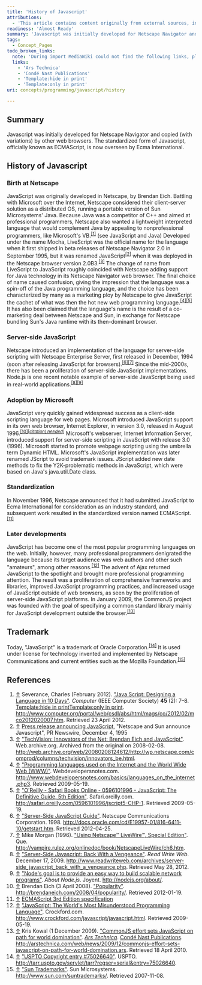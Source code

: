 ```yaml
---
title: 'History of Javascript'
attributions:
  - 'This article contains content originally from external sources, including ones licensed under the CC-BY-SA license. [![cc-by-sa-small-wpd.png](/assets/public/c/c8/cc-by-sa-small-wpd.png)](http://creativecommons.org/licenses/by-sa/3.0/us/)'
readiness: 'Almost Ready'
summary: 'Javascript was initially developed for Netscape Navigator and copied (with variations) by other web browsers.  The standardized form of Javascript, officially known as ECMAScript, is now overseen by Ecma International.'
tags:
  - Concept_Pages
todo_broken_links:
  note: 'During import MediaWiki could not find the following links, please fix and adjust this list.'
  links:
    - 'Ars Technica'
    - 'Condé Nast Publications'
    - 'Template:hide in print'
    - 'Template:only in print'
uri: concepts/programming/javascript/history

---
```

## Summary

Javascript was initially developed for Netscape Navigator and copied (with variations) by other web browsers. The standardized form of Javascript, officially known as ECMAScript, is now overseen by Ecma International.

## History of Javascript

### Birth at Netscape

JavaScript was originally developed in Netscape, by Brendan Eich. Battling with Microsoft over the Internet, Netscape considered their client-server solution as a distributed OS, running a portable version of Sun Microsystems' Java. Because Java was a competitor of C++ and aimed at professional programmers, Netscape also wanted a lightweight interpreted language that would complement Java by appealing to nonprofessional programmers, like Microsoft's VB.<sup>[[1]](#cite_note-1)</sup> (see JavaScript and Java) Developed under the name Mocha, LiveScript was the official name for the language when it first shipped in beta releases of Netscape Navigator 2.0 in September 1995, but it was renamed JavaScript<sup>[[2]](#cite_note-2)</sup> when it was deployed in the Netscape browser version 2.0B3.<sup>[[3]](#cite_note-techvision-3)</sup> The change of name from LiveScript to JavaScript roughly coincided with Netscape adding support for Java technology in its Netscape Navigator web browser. The final choice of name caused confusion, giving the impression that the language was a spin-off of the Java programming language, and the choice has been characterized by many as a marketing ploy by Netscape to give JavaScript the cachet of what was then the hot new web programming language.<sup>[[4]](#cite_note-4)[[5]](#cite_note-5)</sup> It has also been claimed that the language's name is the result of a co-marketing deal between Netscape and Sun, in exchange for Netscape bundling Sun's Java runtime with its then-dominant browser.

### Server-side JavaScript

Netscape introduced an implementation of the language for server-side scripting with Netscape Enterprise Server, first released in December, 1994 (soon after releasing JavaScript for browsers).<sup>[[6]](#cite_note-Newscape_JavaScript_Guide-1998-6)[[7]](#cite_note-Morgan-Netcape_LiveWire-7)</sup> Since the mid-2000s, there has been a proliferation of server-side JavaScript implementations. Node.js is one recent notable example of server-side JavaScript being used in real-world applications.<sup>[[8]](#cite_note-RWW-Server-Side-2009-12-17-8)[[9]](#cite_note-node.js-about-9)</sup>

### Adoption by Microsoft

JavaScript very quickly gained widespread success as a client-side scripting language for web pages. Microsoft introduced JavaScript support in its own web browser, Internet Explorer, in version 3.0, released in August 1996.<sup>[[10]](#cite_note-popularity-10)[*[<span title="This claim needs references to reliable sources">citation\\ needed</span>](http://en.wikipedia.org/wiki/Citation_needed)*]</sup> Microsoft's webserver, Internet Information Server, introduced support for server-side scripting in JavaScript with release 3.0 (1996). Microsoft started to promote webpage scripting using the umbrella term Dynamic HTML. Microsoft's JavaScript implementation was later renamed JScript to avoid trademark issues. JScript added new date methods to fix the Y2K-problematic methods in JavaScript, which were based on Java's java.util.Date class.

### Standardization

In November 1996, Netscape announced that it had submitted JavaScript to Ecma International for consideration as an industry standard, and subsequent work resulted in the standardized version named ECMAScript.<sup>[[11]](#cite_note-11)</sup>

### Later developments

JavaScript has become one of the most popular programming languages on the web. Initially, however, many professional programmers denigrated the language because its target audience was web authors and other such "amateurs", among other reasons.<sup>[[12]](#cite_note-12)</sup> The advent of Ajax returned JavaScript to the spotlight and brought more professional programming attention. The result was a proliferation of comprehensive frameworks and libraries, improved JavaScript programming practices, and increased usage of JavaScript outside of web browsers, as seen by the proliferation of server-side JavaScript platforms. In January 2009, the CommonJS project was founded with the goal of specifying a common standard library mainly for JavaScript development outside the browser.<sup>[[13]](#cite_note-13)</sup>

## Trademark

Today, "JavaScript" is a trademark of Oracle Corporation.<sup>[[14]](#cite_note-14)</sup> It is used under license for technology invented and implemented by Netscape Communications and current entities such as the Mozilla Foundation.<sup>[[15]](#cite_note-15)</sup>

## References

1.  <span class="mw-cite-backlink">[↑](#cite_ref-1)</span> <span class="reference-text"><span class="citation Journal">Severance, Charles (February 2012). ["Java Script: Designing a Language in 10 Days"](http://www.computer.org/portal/web/csdl/abs/html/mags/co/2012/02/mco2012020007.htm). *Computer* (IEEE Computer Society) **45** (2): 7–8. [Template:hide in print](/w/index.php?title=Template:hide_in_print&action=edit&redlink=1)[Template:only in print](/w/index.php?title=Template:only_in_print&action=edit&redlink=1)<span class="printonly">. <http://www.computer.org/portal/web/csdl/abs/html/mags/co/2012/02/mco2012020007.htm></span><span class="reference-accessdate">. Retrieved 23 April 2012</span>.</span><span class="Z3988" title="ctx_ver=Z39.88-2004&amp;rft_val_fmt=info%3Aofi%2Ffmt%3Akev%3Amtx%3Ajournal&amp;rft.genre=article&amp;rft.atitle=Java+Script%3A+Designing+a+Language+in+10+Days&amp;rft.jtitle=Computer&amp;rft.aulast=Severance&amp;rft.aufirst=Charles&amp;rft.au=Severance%2C%26%2332%3BCharles&amp;rft.date=February+2012&amp;rft.volume=45&amp;rft.issue=2&amp;rft.pages=7%E2%80%938&amp;rft.pub=IEEE+Computer+Society&amp;rft_id=info:doi/10.1109%2FMC.2012.57&amp;rft_id=http%3A%2F%2Fwww.computer.org%2Fportal%2Fweb%2Fcsdl%2Fabs%2Fhtml%2Fmags%2Fco%2F2012%2F02%2Fmco2012020007.htm&amp;rfr_id=info:sid/en.wikipedia.org:concepts/programming/javascript/history"><span style="display: none;"> </span></span></span>
2.  <span class="mw-cite-backlink">[↑](#cite_ref-2)</span> <span class="reference-text">[Press release announcing JavaScript](http://web.archive.org/web/20070916144913/http://wp.netscape.com/newsref/pr/newsrelease67.html), "Netscape and Sun announce Javascript", PR Newswire, December 4, 1995</span>
3.  <span class="mw-cite-backlink">[↑](#cite_ref-techvision_3-0)</span> <span class="reference-text"><span class="citation web">["TechVision: Innovators of the Net: Brendan Eich and JavaScript"](http://web.archive.org/web/20080208124612/http://wp.netscape.com/comprod/columns/techvision/innovators_be.html). Web.archive.org. Archived from the original on 2008-02-08<span class="printonly">. <http://web.archive.org/web/20080208124612/http://wp.netscape.com/comprod/columns/techvision/innovators_be.html></span>.</span><span class="Z3988" title="ctx_ver=Z39.88-2004&amp;rft_val_fmt=info%3Aofi%2Ffmt%3Akev%3Amtx%3Abook&amp;rft.genre=bookitem&amp;rft.btitle=TechVision%3A+Innovators+of+the+Net%3A+Brendan+Eich+and+JavaScript&amp;rft.atitle=&amp;rft.pub=Web.archive.org&amp;rft_id=http%3A%2F%2Fweb.archive.org%2Fweb%2F20080208124612%2Fhttp%3A%2F%2Fwp.netscape.com%2Fcomprod%2Fcolumns%2Ftechvision%2Finnovators_be.html&amp;rfr_id=info:sid/en.wikipedia.org:concepts/programming/javascript/history"><span style="display: none;"> </span></span></span>
4.  <span class="mw-cite-backlink">[↑](#cite_ref-4)</span> <span class="reference-text"><span class="citation web">["Programming languages used on the Internet and the World Wide Web (WWW)"](http://www.webdevelopersnotes.com/basics/languages_on_the_internet.php3). Webdevelopersnotes.com<span class="printonly">. <http://www.webdevelopersnotes.com/basics/languages_on_the_internet.php3></span><span class="reference-accessdate">. Retrieved 2009-05-19</span>.</span><span class="Z3988" title="ctx_ver=Z39.88-2004&amp;rft_val_fmt=info%3Aofi%2Ffmt%3Akev%3Amtx%3Abook&amp;rft.genre=bookitem&amp;rft.btitle=Programming+languages+used+on+the+Internet+and+the+World+Wide+Web+%28WWW%29&amp;rft.atitle=&amp;rft.pub=Webdevelopersnotes.com&amp;rft_id=http%3A%2F%2Fwww.webdevelopersnotes.com%2Fbasics%2Flanguages_on_the_internet.php3&amp;rfr_id=info:sid/en.wikipedia.org:concepts/programming/javascript/history"><span style="display: none;"> </span></span></span>
5.  <span class="mw-cite-backlink">[↑](#cite_ref-5)</span> <span class="reference-text"><span class="citation web">["O'Reilly - Safari Books Online - 0596101996 - JavaScript: The Definitive Guide, 5th Edition"](http://safari.oreilly.com/0596101996/jscript5-CHP-1). Safari.oreilly.com<span class="printonly">. <http://safari.oreilly.com/0596101996/jscript5-CHP-1></span><span class="reference-accessdate">. Retrieved 2009-05-19</span>.</span><span class="Z3988" title="ctx_ver=Z39.88-2004&amp;rft_val_fmt=info%3Aofi%2Ffmt%3Akev%3Amtx%3Abook&amp;rft.genre=bookitem&amp;rft.btitle=O%27Reilly+-+Safari+Books+Online+-+0596101996+-+JavaScript%3A+The+Definitive+Guide%2C+5th+Edition&amp;rft.atitle=&amp;rft.pub=Safari.oreilly.com&amp;rft_id=http%3A%2F%2Fsafari.oreilly.com%2F0596101996%2Fjscript5-CHP-1&amp;rfr_id=info:sid/en.wikipedia.org:concepts/programming/javascript/history"><span style="display: none;"> </span></span></span>
6.  <span class="mw-cite-backlink">[↑](#cite_ref-Newscape_JavaScript_Guide-1998_6-0)</span> <span class="reference-text"><span class="citation web">["Server-Side JavaScript Guide"](http://docs.oracle.com/cd/E19957-01/816-6411-10/getstart.htm). Netscape Communications Corporation. 1998<span class="printonly">. <http://docs.oracle.com/cd/E19957-01/816-6411-10/getstart.htm></span><span class="reference-accessdate">. Retrieved 2012-04-25</span>.</span><span class="Z3988" title="ctx_ver=Z39.88-2004&amp;rft_val_fmt=info%3Aofi%2Ffmt%3Akev%3Amtx%3Abook&amp;rft.genre=bookitem&amp;rft.btitle=Server-Side+JavaScript+Guide&amp;rft.atitle=&amp;rft.date=1998&amp;rft.pub=Netscape+Communications+Corporation&amp;rft_id=http%3A%2F%2Fdocs.oracle.com%2Fcd%2FE19957-01%2F816-6411-10%2Fgetstart.htm&amp;rfr_id=info:sid/en.wikipedia.org:concepts/programming/javascript/history"><span style="display: none;"> </span></span></span>
7.  <span class="mw-cite-backlink">[↑](#cite_ref-Morgan-Netcape_LiveWire_7-0)</span> <span class="reference-text"><span class="citation web">Mike Morgan (1996). ["Using Netscape™ LiveWire™, Special Edition"](http://vampire.rulez.org/onlinedoc/book/NetscapeLiveWire/ch6.htm). Que<span class="printonly">. <http://vampire.rulez.org/onlinedoc/book/NetscapeLiveWire/ch6.htm></span>.</span><span class="Z3988" title="ctx_ver=Z39.88-2004&amp;rft_val_fmt=info%3Aofi%2Ffmt%3Akev%3Amtx%3Abook&amp;rft.genre=bookitem&amp;rft.btitle=Using+Netscape%E2%84%A2+LiveWire%E2%84%A2%2C+Special+Edition&amp;rft.atitle=&amp;rft.aulast=Mike+Morgan&amp;rft.au=Mike+Morgan&amp;rft.date=1996&amp;rft.pub=Que&amp;rft_id=http%3A%2F%2Fvampire.rulez.org%2Fonlinedoc%2Fbook%2FNetscapeLiveWire%2Fch6.htm&amp;rfr_id=info:sid/en.wikipedia.org:concepts/programming/javascript/history"><span style="display: none;"> </span></span></span>
8.  <span class="mw-cite-backlink">[↑](#cite_ref-RWW-Server-Side-2009-12-17_8-0)</span> <span class="reference-text"><span class="citation web">["Server-Side Javascript: Back With a Vengeance"](http://www.readwriteweb.com/archives/server-side_javascript_back_with_a_vengeance.php). *Read Write Web*. December 17, 2009<span class="printonly">. <http://www.readwriteweb.com/archives/server-side_javascript_back_with_a_vengeance.php></span><span class="reference-accessdate">. Retrieved May 28, 2012</span>.</span><span class="Z3988" title="ctx_ver=Z39.88-2004&amp;rft_val_fmt=info%3Aofi%2Ffmt%3Akev%3Amtx%3Abook&amp;rft.genre=bookitem&amp;rft.btitle=Server-Side+Javascript%3A+Back+With+a+Vengeance&amp;rft.atitle=Read+Write+Web&amp;rft.date=December+17%2C+2009&amp;rft_id=http%3A%2F%2Fwww.readwriteweb.com%2Farchives%2Fserver-side_javascript_back_with_a_vengeance.php&amp;rfr_id=info:sid/en.wikipedia.org:concepts/programming/javascript/history"><span style="display: none;"> </span></span></span>
9.  <span class="mw-cite-backlink">[↑](#cite_ref-node.js-about_9-0)</span> <span class="reference-text"><span class="citation web">["Node's goal is to provide an easy way to build scalable network programs"](http://nodejs.org/about/). *About Node.js*. Joyent<span class="printonly">. <http://nodejs.org/about/></span>.</span><span class="Z3988" title="ctx_ver=Z39.88-2004&amp;rft_val_fmt=info%3Aofi%2Ffmt%3Akev%3Amtx%3Abook&amp;rft.genre=bookitem&amp;rft.btitle=Node%27s+goal+is+to+provide+an+easy+way+to+build+scalable+network+programs&amp;rft.atitle=About+Node.js&amp;rft.pub=Joyent&amp;rft_id=http%3A%2F%2Fnodejs.org%2Fabout%2F&amp;rfr_id=info:sid/en.wikipedia.org:concepts/programming/javascript/history"><span style="display: none;"> </span></span></span>
10. <span class="mw-cite-backlink">[↑](#cite_ref-popularity_10-0)</span> <span class="reference-text"><span class="citation web">Brendan Eich (3 April 2008). ["Popularity"](http://brendaneich.com/2008/04/popularity/)<span class="printonly">. <http://brendaneich.com/2008/04/popularity/></span><span class="reference-accessdate">. Retrieved 2012-01-19</span>.</span><span class="Z3988" title="ctx_ver=Z39.88-2004&amp;rft_val_fmt=info%3Aofi%2Ffmt%3Akev%3Amtx%3Abook&amp;rft.genre=bookitem&amp;rft.btitle=Popularity&amp;rft.atitle=&amp;rft.aulast=Brendan+Eich&amp;rft.au=Brendan+Eich&amp;rft.date=3+April+2008&amp;rft_id=http%3A%2F%2Fbrendaneich.com%2F2008%2F04%2Fpopularity%2F&amp;rfr_id=info:sid/en.wikipedia.org:concepts/programming/javascript/history"><span style="display: none;"> </span></span></span>
11. <span class="mw-cite-backlink">[↑](#cite_ref-11)</span> <span class="reference-text">[ECMAScript 3rd Edition specification](http://www.ecma-international.org/publications/files/ECMA-ST/Ecma-262.pdf)</span>
12. <span class="mw-cite-backlink">[↑](#cite_ref-12)</span> <span class="reference-text"><span class="citation web">["JavaScript: The World's Most Misunderstood Programming Language"](http://www.crockford.com/javascript/javascript.html). Crockford.com<span class="printonly">. <http://www.crockford.com/javascript/javascript.html></span><span class="reference-accessdate">. Retrieved 2009-05-19</span>.</span><span class="Z3988" title="ctx_ver=Z39.88-2004&amp;rft_val_fmt=info%3Aofi%2Ffmt%3Akev%3Amtx%3Abook&amp;rft.genre=bookitem&amp;rft.btitle=JavaScript%3A+The+World%27s+Most+Misunderstood+Programming+Language&amp;rft.atitle=&amp;rft.pub=Crockford.com&amp;rft_id=http%3A%2F%2Fwww.crockford.com%2Fjavascript%2Fjavascript.html&amp;rfr_id=info:sid/en.wikipedia.org:concepts/programming/javascript/history"><span style="display: none;"> </span></span></span>
13. <span class="mw-cite-backlink">[↑](#cite_ref-13)</span> <span class="reference-text"><span class="citation web">Kris Kowal (1 December 2009). ["CommonJS effort sets JavaScript on path for world domination"](http://arstechnica.com/web/news/2009/12/commonjs-effort-sets-javascript-on-path-for-world-domination.ars). *[Ars Technica](/w/index.php?title=Ars_Technica&action=edit&redlink=1)*. [Condé Nast Publications](/w/index.php?title=Cond%C3%A9_Nast_Publications&action=edit&redlink=1)<span class="printonly">. <http://arstechnica.com/web/news/2009/12/commonjs-effort-sets-javascript-on-path-for-world-domination.ars></span><span class="reference-accessdate">. Retrieved 18 April 2010</span>.</span><span class="Z3988" title="ctx_ver=Z39.88-2004&amp;rft_val_fmt=info%3Aofi%2Ffmt%3Akev%3Amtx%3Abook&amp;rft.genre=bookitem&amp;rft.btitle=CommonJS+effort+sets+JavaScript+on+path+for+world+domination&amp;rft.atitle=%5B%5BArs+Technica%5D%5D&amp;rft.aulast=Kris+Kowal&amp;rft.au=Kris+Kowal&amp;rft.date=1+December+2009&amp;rft.pub=%5B%5BCond%C3%A9+Nast+Publications%5D%5D&amp;rft_id=http%3A%2F%2Farstechnica.com%2Fweb%2Fnews%2F2009%2F12%2Fcommonjs-effort-sets-javascript-on-path-for-world-domination.ars&amp;rfr_id=info:sid/en.wikipedia.org:concepts/programming/javascript/history"><span style="display: none;"> </span></span></span>
14. <span class="mw-cite-backlink">[↑](#cite_ref-14)</span> <span class="reference-text"><span class="citation web">["USPTO Copyright entry \#75026640"](http://tarr.uspto.gov/servlet/tarr?regser=serial&entry=75026640). USPTO<span class="printonly">. <http://tarr.uspto.gov/servlet/tarr?regser=serial&entry=75026640></span>.</span><span class="Z3988" title="ctx_ver=Z39.88-2004&amp;rft_val_fmt=info%3Aofi%2Ffmt%3Akev%3Amtx%3Abook&amp;rft.genre=bookitem&amp;rft.btitle=USPTO+Copyright+entry+%2375026640&amp;rft.atitle=&amp;rft.pub=USPTO&amp;rft_id=http%3A%2F%2Ftarr.uspto.gov%2Fservlet%2Ftarr%3Fregser%3Dserial%26entry%3D75026640&amp;rfr_id=info:sid/en.wikipedia.org:concepts/programming/javascript/history"><span style="display: none;"> </span></span></span>
15. <span class="mw-cite-backlink">[↑](#cite_ref-15)</span> <span class="reference-text"><span class="citation web">["Sun Trademarks"](http://www.sun.com/suntrademarks/). Sun Microsystems<span class="printonly">. <http://www.sun.com/suntrademarks/></span><span class="reference-accessdate">. Retrieved 2007-11-08</span>.</span><span class="Z3988" title="ctx_ver=Z39.88-2004&amp;rft_val_fmt=info%3Aofi%2Ffmt%3Akev%3Amtx%3Abook&amp;rft.genre=bookitem&amp;rft.btitle=Sun+Trademarks&amp;rft.atitle=&amp;rft.pub=Sun+Microsystems&amp;rft_id=http%3A%2F%2Fwww.sun.com%2Fsuntrademarks%2F&amp;rfr_id=info:sid/en.wikipedia.org:concepts/programming/javascript/history"><span style="display: none;"> </span></span></span>
